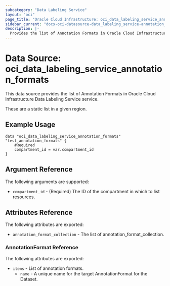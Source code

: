 ```yaml
---
subcategory: "Data Labeling Service"
layout: "oci"
page_title: "Oracle Cloud Infrastructure: oci_data_labeling_service_annotation_formats"
sidebar_current: "docs-oci-datasource-data_labeling_service-annotation_formats"
description: |-
  Provides the list of Annotation Formats in Oracle Cloud Infrastructure Data Labeling Service service
---
```


# Data Source: oci_data_labeling_service_annotation_formats
This data source provides the list of Annotation Formats in Oracle Cloud Infrastructure Data Labeling Service service.

These are a static list in a given region.

## Example Usage

```hcl
data "oci_data_labeling_service_annotation_formats" "test_annotation_formats" {
	#Required
	compartment_id = var.compartment_id
}
```

## Argument Reference

The following arguments are supported:

* `compartment_id` - (Required) The ID of the compartment in which to list resources.


## Attributes Reference

The following attributes are exported:

* `annotation_format_collection` - The list of annotation_format_collection.

### AnnotationFormat Reference

The following attributes are exported:

* `items` - List of annotation formats.
	* `name` - A unique name for the target AnnotationFormat for the Dataset. 

